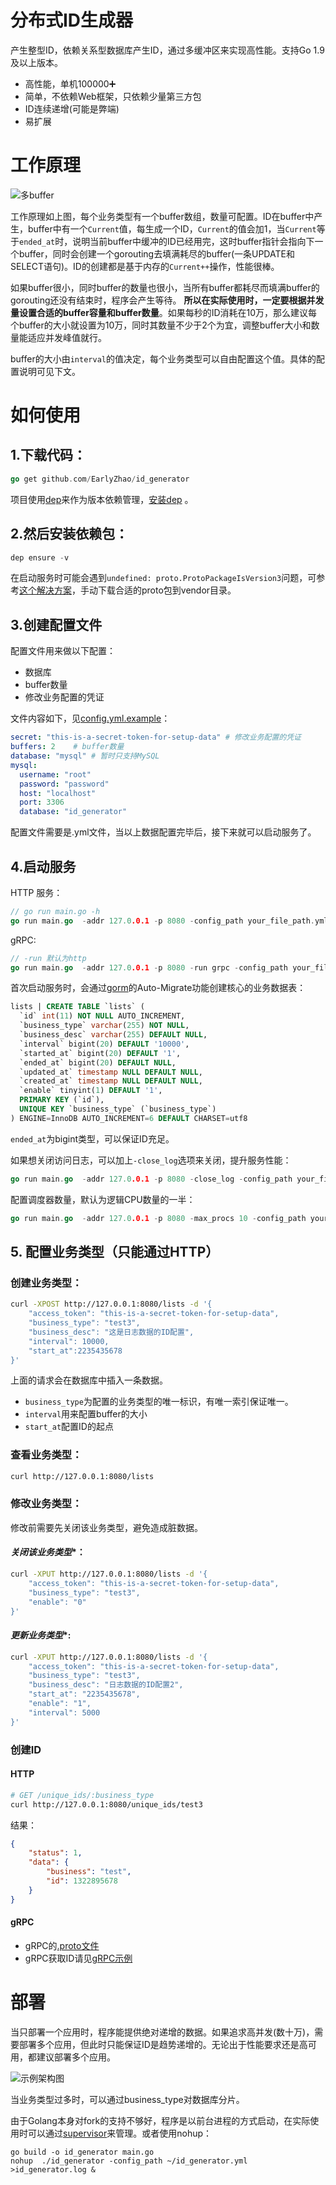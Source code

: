 
# 分布式ID生成器
产生整型ID，依赖关系型数据库产生ID，通过多缓冲区来实现高性能。支持Go 1.9 及以上版本。
- 高性能，单机100000➕
- 简单，不依赖Web框架，只依赖少量第三方包
- ID连续递增(可能是弊端)
- 易扩展



# 工作原理
![多buffer](https://github.com/EarlyZhao/id_generator/blob/master/images/buffer.jpg?raw=true)

工作原理如上图，每个业务类型有一个buffer数组，数量可配置。ID在buffer中产生，buffer中有一个`Current`值，每生成一个ID，`Current`的值会加1，当`Current`等于`ended_at`时，说明当前buffer中缓冲的ID已经用完，这时buffer指针会指向下一个buffer，同时会创建一个gorouting去填满耗尽的buffer(一条UPDATE和SELECT语句)。ID的创建都是基于内存的`Current++`操作，性能很棒。

如果buffer很小，同时buffer的数量也很小，当所有buffer都耗尽而填满buffer的gorouting还没有结束时，程序会产生等待。 **所以在实际使用时，一定要根据并发量设置合适的buffer容量和buffer数量**。如果每秒的ID消耗在10万，那么建议每个buffer的大小就设置为10万，同时其数量不少于2个为宜，调整buffer大小和数量能适应并发峰值就行。

buffer的大小由`interval`的值决定，每个业务类型可以自由配置这个值。具体的配置说明可见下文。

# 如何使用
## 1.下载代码：
```go
go get github.com/EarlyZhao/id_generator
```
项目使用[dep](https://github.com/golang/dep)来作为版本依赖管理，[安装dep](https://github.com/golang/dep#Installation) 。

## 2.然后安装依赖包：
```go
dep ensure -v 
```
在启动服务时可能会遇到`undefined: proto.ProtoPackageIsVersion3`问题，可参考[这个解决方案](https://github.com/golang/protobuf/issues/763#issuecomment-449856852)，手动下载合适的proto包到vendor目录。
## 3.创建配置文件
配置文件用来做以下配置：
- 数据库
- buffer数量
- 修改业务配置的凭证

文件内容如下，见[config.yml.example](https://github.com/EarlyZhao/id_generator/blob/master/config.yml.example)：
```yml
secret: "this-is-a-secret-token-for-setup-data" # 修改业务配置的凭证
buffers: 2    # buffer数量
database: "mysql" # 暂时只支持MySQL
mysql:
  username: "root"
  password: "password"
  host: "localhost"
  port: 3306
  database: "id_generator"
```
配置文件需要是.yml文件，当以上数据配置完毕后，接下来就可以启动服务了。

## 4.启动服务

HTTP 服务：
```go
// go run main.go -h
go run main.go  -addr 127.0.0.1 -p 8080 -config_path your_file_path.yml
```
gRPC:
```go
// -run 默认为http
go run main.go  -addr 127.0.0.1 -p 8080 -run grpc -config_path your_file_path.yml
```

首次启动服务时，会通过[gorm](http://gorm.io/docs/migration.html)的Auto-Migrate功能创建核心的业务数据表：
```sql
lists | CREATE TABLE `lists` (
  `id` int(11) NOT NULL AUTO_INCREMENT,
  `business_type` varchar(255) NOT NULL,
  `business_desc` varchar(255) DEFAULT NULL,
  `interval` bigint(20) DEFAULT '10000',
  `started_at` bigint(20) DEFAULT '1',
  `ended_at` bigint(20) DEFAULT NULL,
  `updated_at` timestamp NULL DEFAULT NULL,
  `created_at` timestamp NULL DEFAULT NULL,
  `enable` tinyint(1) DEFAULT '1',
  PRIMARY KEY (`id`),
  UNIQUE KEY `business_type` (`business_type`)
) ENGINE=InnoDB AUTO_INCREMENT=6 DEFAULT CHARSET=utf8
```

`ended_at`为bigint类型，可以保证ID充足。

如果想关闭访问日志，可以加上`-close_log`选项来关闭，提升服务性能：
```go
go run main.go  -addr 127.0.0.1 -p 8080 -close_log -config_path your_file_path.yml
```
配置调度器数量，默认为逻辑CPU数量的一半：
```go
go run main.go  -addr 127.0.0.1 -p 8080 -max_procs 10 -config_path your_file_path.yml
```
## 5. 配置业务类型（只能通过HTTP）

### **创建业务类型**：
```bash
curl -XPOST http://127.0.0.1:8080/lists -d '{
    "access_token": "this-is-a-secret-token-for-setup-data",
    "business_type": "test3",
    "business_desc": "这是日志数据的ID配置",
    "interval": 10000,
    "start_at":2235435678
}'
```
上面的请求会在数据库中插入一条数据。
- `business_type`为配置的业务类型的唯一标识，有唯一索引保证唯一。
- `interval`用来配置buffer的大小
- `start_at`配置ID的起点

### **查看业务类型**：
```bash
curl http://127.0.0.1:8080/lists
```
### **修改业务类型**：
修改前需要先关闭该业务类型，避免造成脏数据。
#### *关闭该业务类型**：
```bash
curl -XPUT http://127.0.0.1:8080/lists -d '{
    "access_token": "this-is-a-secret-token-for-setup-data",
    "business_type": "test3",
    "enable": "0"
}'
```
#### *更新业务类型**:
```bash
curl -XPUT http://127.0.0.1:8080/lists -d '{
    "access_token": "this-is-a-secret-token-for-setup-data",
    "business_type": "test3",
    "business_desc": "日志数据的ID配置2",
    "start_at": "2235435678",
    "enable": "1",
    "interval": 5000
}'
```
### 创建ID
#### HTTP
```bash
# GET /unique_ids/:business_type
curl http://127.0.0.1:8080/unique_ids/test3
```
结果：
```json
{
    "status": 1,
    "data": {
        "business": "test",
        "id": 1322895678
    }
}
```
#### gRPC
- gRPC的[.proto文件](https://github.com/EarlyZhao/id_generator/blob/master/grpc/id_rpc/unique_id.proto)
- gRPC获取ID请见[gRPC示例](https://github.com/EarlyZhao/id_generator/blob/master/rpc_client_example.go)
# 部署
当只部署一个应用时，程序能提供绝对递增的数据。如果追求高并发(数十万)，需要部署多个应用，但此时只能保证ID是趋势递增的。无论出于性能要求还是高可用，都建议部署多个应用。

![示例架构图](https://github.com/EarlyZhao/id_generator/blob/master/images/id_schema.jpg?raw=true)

当业务类型过多时，可以通过business_type对数据库分片。

由于Golang本身对fork的支持不够好，程序是以前台进程的方式启动，在实际使用时可以通过[supervisor](http://supervisord.org/)来管理。或者使用nohup：
```shell
go build -o id_generator main.go
nohup  ./id_generator -config_path ~/id_generator.yml >id_generator.log &
```

